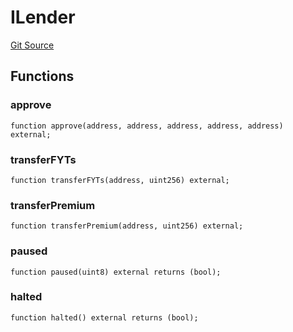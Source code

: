 # ILender
[Git Source](https://github.com/Swivel-Finance/illuminate/blob/ddf95dfbaf2df4d82b6652aff5c2effb5fee45f4/src/interfaces/ILender.sol)


## Functions
### approve


```solidity
function approve(address, address, address, address, address) external;
```

### transferFYTs


```solidity
function transferFYTs(address, uint256) external;
```

### transferPremium


```solidity
function transferPremium(address, uint256) external;
```

### paused


```solidity
function paused(uint8) external returns (bool);
```

### halted


```solidity
function halted() external returns (bool);
```

